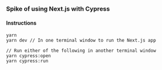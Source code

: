 ### Spike of using Next.js with Cypress
#### Instructions

```
yarn
yarn dev // In one terminal window to run the Next.js app

// Run either of the following in another terminal window
yarn cypress:open
yarn cypress:run
